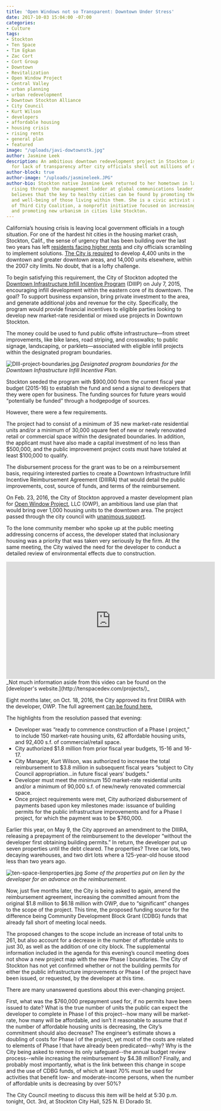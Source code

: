 ```yaml
---
title: 'Open Windows not so Transparent: Downtown Under Stress'
date: 2017-10-03 15:04:00 -07:00
categories:
- Culture
tags:
- Stockton
- Ten Space
- Tim Egkan
- Zac Cort
- Cort Group
- Downtown
- Revitalization
- Open Window Project
- Central Valley
- urban planning
- urban redevelopment
- Downtown Stockton Alliance
- City Council
- Kurt Wilson
- developers
- affordable housing
- housing crisis
- rising rents
- general plan
- featured
image: "/uploads/javi-dowtownstk.jpg"
author: Jasmine Leek
description: An ambitious downtown redevelopment project in Stockton is under scrutiny
  for lack of transparency after city officials shell out millions of dollars.
author-block: true
author-image: "/uploads/jasmineleek.JPG"
author-bio: Stockton native Jasmine Leek returned to her hometown in late 2014 after
  rising through the management ladder at global communications leader, AT&T. Jasmine
  believes that the key to healthy cities can be found by promoting the overall vitality
  and well-being of those living within them. She is a civic activist and Founder/Director
  of Third City Coalition, a nonprofit initiative focused on increasing civic engagement
  and promoting new urbanism in cities like Stockton.
---
```


California’s housing crisis is leaving local government officials in a tough situation. For one of the hardest hit cities in the housing market crash, Stockton, Calif., the sense of urgency that has been building over the last two years has left [residents facing higher rents](https://www.rentcafe.com/average-rent-market-trends/us/ca/san-joaquin-county/stockton/) and city officials scrambling to implement solutions. [The City is required](http://www.hcd.ca.gov/community-development/housing-element/docs/stockton_5th_draft121715.pdf) to develop 4,400 units in the downtown and greater downtown areas, and 14,000 units elsewhere, within the 2007 city limits. No doubt, that is a lofty challenge.   

To begin satisfying this requirement, the City of Stockton adopted the [Downtown Infrastructure Infill Incentive Program](http://www.stocktonca.gov/government/departments/econDev/eDevBusInf.html) (DIIIP) on July 7, 2015, encouraging infill development within the eastern core of its downtown. The goal? To support business expansion, bring private investment to the area, and generate additional jobs and revenue for the city. Specifically, the program would provide financial incentives to eligible parties looking to develop new market-rate residential or mixed use projects in Downtown Stockton.   

The money could be used to fund public offsite infrastructure—from street improvements, like bike lanes, road striping, and crosswalks; to public signage, landscaping, or parklets—associated with eligible infill projects within the designated program boundaries.   

![DIII-project-boundaries.jpg](/uploads/DIII-project-boundaries.jpg)
_Designated program boundaries for the Downtown Infrastructure Infill Incentive Plan._   

Stockton seeded the program with $900,000 from the current fiscal year budget (2015-16) to establish the fund and send a signal to developers that they were open for business. The funding sources for future years would “potentially be funded” through a hodgepodge of sources.   

However, there were a few requirements.   

The project had to consist of a minimum of 35 new market-rate residential units and/or a minimum of 30,000 square feet of new or newly renovated retail or commercial space within the designated boundaries. In addition, the applicant must have also made a capital investment of no less than $500,000, and the public improvement project costs must have totaled at least $100,000 to qualify.   

The disbursement process for the grant was to be on a reimbursement basis, requiring interested parties to create a Downtown Infrastructure Infill Incentive Reimbursement Agreement (DIIIRA) that would detail the public improvements, cost, source of funds, and terms of the reimbursement.   

On Feb. 23, 2016, the City of Stockton approved a master development plan for [Open Window Project](http://tenspacedev.com/projects/), LLC (OWP), an ambitious land use plan that would bring over 1,000 housing units to the downtown area. The project passed through the city council with [unanimous support](http://www.recordnet.com/article/20160224/NEWS/160229837).   
   
To the lone community member who spoke up at the public meeting addressing concerns of access, the developer stated that inclusionary housing was a priority that was taken very seriously by the firm. At the same meeting, the City waived the need for the developer to conduct a detailed review of environmental effects due to construction.   

<iframe width="560" height="315" src="https://www.youtube.com/embed/9HXFngGOZXk" frameborder="0" allowfullscreen></iframe>   
_Not much information aside from this video can be found on the [developer's website.](http://tenspacedev.com/projects/)_

Eight months later, on Oct. 18, 2016, the City approved its first DIIIRA with the developer, OWP. The full agreement [can be found here.](http://stockton.legistar.com/gateway.aspx?M=F&ID=f68b19a4-ef3b-4ed8-b7e0-312255437e37.pdf)   

The highlights from the resolution passed that evening:   

* Developer was “ready to commence construction of a Phase I project,” to include 150 market-rate housing units, 62 affordable housing units, and 92,400 s.f. of commercial/retail space.   
* City authorized $1.8 million from prior fiscal year budgets, 15-16 and 16-17.     
* City Manager, Kurt Wilson, was authorized to increase the total reimbursement to $3.8 million in subsequent fiscal years “subject to City Council appropriation...in future fiscal years’ budgets.”   
* Developer must meet the minimum 150 market-rate residential units and/or a minimum of 90,000 s.f. of new/newly renovated commercial space.   
*  Once project requirements were met, City authorized disbursement of payments based upon key milestones made: issuance of building permits for the public infrastructure improvements and for a Phase I project, for which the payment was to be $760,000.    

Earlier this year, on May 9, the City approved an amendment to the DIIIRA, releasing a prepayment of the reimbursement to the developer “without the developer first obtaining building permits.” In return, the developer put up seven properties until the debt cleared. The properties? Three car lots, two decaying warehouses, and two dirt lots where a 125-year-old house stood less than two years ago.   

![ten-space-lienproperties.jpg](/uploads/ten-space-lienproperties.jpg)
_Some of the properties put on lien by the developer for an advance on the reimbursement._

Now, just five months later, the City is being asked to again, amend the reimbursement agreement, increasing the committed amount from the original $1.8 million to $6.18 million with OWP, due to “significant” changes to the scope of the project. This time, the proposed funding source for the difference being Community Development Block Grant (CDBG) funds that already fall short of meeting local needs.

The proposed changes to the scope include an increase of total units to 261, but also account for a decrease in the number of affordable units to just 30, as well as the addition of one city block. The supplemental information included in the agenda for this evening’s council meeting does not show a new project map with the new Phase I boundaries. The City of Stockton has not yet confirmed whether or not the building permits for either the public infrastructure improvements or Phase I of the project have been issued, or requested, by the developer at this time.   

There are many unanswered questions about this ever-changing project.   

First, what was the $760,000 prepayment used for, if no permits have been issued to date? What is the true number of units the public can expect the developer to complete in Phase I of this project--how many will be market-rate, how many will be affordable, and isn’t it reasonable to assume that if the number of affordable housing units is decreasing, the City’s commitment should also decrease? The engineer’s estimate shows a doubling of costs for Phase I of the project, yet most of the costs are related to elements of Phase I that have already been predicated--why? Why is the City being asked to remove its only safeguard--the annual budget review process--while increasing the reimbursement by $4.38 million? Finally, and probably most importantly, what is the link between this change in scope and the use of CDBG funds, of which at least 70% must be used for activities that benefit low- and moderate-income persons, when the number of affordable units is decreasing by over 50%?

The City Council meeting to discuss this item will be held at 5:30 p.m. tonight, Oct. 3rd, at Stockton City Hall, 525 N. El Dorado St.
